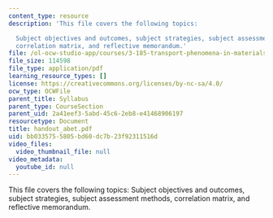 ```yaml
---
content_type: resource
description: 'This file covers the following topics:

  Subject objectives and outcomes, subject strategies, subject assessment methods,
  correlation matrix, and reflective memorandum.'
file: /ol-ocw-studio-app/courses/3-185-transport-phenomena-in-materials-engineering-fall-2003/bb0335755805bd60dc7b23f92311516d_handout_abet.pdf
file_size: 114598
file_type: application/pdf
learning_resource_types: []
license: https://creativecommons.org/licenses/by-nc-sa/4.0/
ocw_type: OCWFile
parent_title: Syllabus
parent_type: CourseSection
parent_uid: 2a41eef3-5abd-45c6-2eb8-e41468906197
resourcetype: Document
title: handout_abet.pdf
uid: bb033575-5805-bd60-dc7b-23f92311516d
video_files:
  video_thumbnail_file: null
video_metadata:
  youtube_id: null
---
```

This file covers the following topics:
Subject objectives and outcomes, subject strategies, subject assessment methods, correlation matrix, and reflective memorandum.